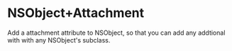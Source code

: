 # NSObject+Attachment

Add a attachment attribute to NSObject, so that you can add any addtional with with any NSObject's subclass.